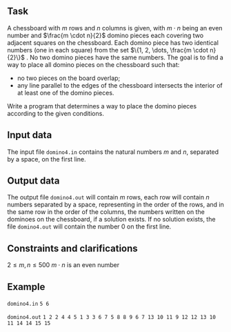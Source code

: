 ## Task 

A chessboard with $m$ rows and $n$ columns is given, with $m \cdot n$ being an even number and $\frac{m \cdot n}{2}$ domino pieces each covering two adjacent squares on the chessboard. Each domino piece has two identical numbers (one in each square) from the set $\{1, 2, \dots, \frac{m \cdot n}{2}\}$ . No two domino pieces have the same numbers. The goal is to find a way to place all domino pieces on the chessboard such that: 
- no two pieces on the board overlap;
- any line parallel to the edges of the chessboard intersects the interior of at least one of the domino pieces.

Write a program that determines a way to place the domino pieces according to the given conditions. 

## Input data

The input file `domino4.in` contains the natural numbers $m$ and $n$, separated by a space, on the first line. 

## Output data

The output file `domino4.out` will contain $m$ rows, each row will contain $n$ numbers separated by a space, representing in the order of the rows, and in the same row in the order of the columns, the numbers written on the dominoes on the chessboard, if a solution exists. If no solution exists, the file `domino4.out` will contain the number $0$ on the first line. 

## Constraints and clarifications

$2 \leq m, n \leq 500$ 
$m \cdot n$ is an even number 

## Example

`domino4.in`
`
5 6
`

`domino4.out`
`
1 2 2 4 4 5
1 3 3 6 7 5
8 8 9 6 7 13
10 11 9 12 12 13
10 11 14 14 15 15
`

